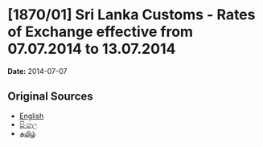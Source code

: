 # [1870/01] Sri Lanka Customs - Rates of Exchange effective from 07.07.2014 to 13.07.2014

**Date:** 2014-07-07

## Original Sources

- [English](https://documents.gov.lk/view/extra-gazettes/2014/7/1870-01_E.pdf)
- [සිංහල](https://documents.gov.lk/view/extra-gazettes/2014/7/1870-01_S.pdf)
- [தமிழ்](https://documents.gov.lk/view/extra-gazettes/2014/7/1870-01_T.pdf)
